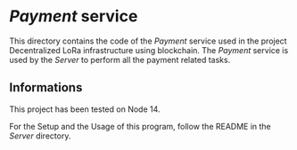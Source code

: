 # _Payment_ service

This directory contains the code of the _Payment_ service used in the project Decentralized LoRa infrastructure using blockchain. The _Payment_ service is used by the _Server_ to perform all the payment related tasks.


## Informations

This project has been tested on Node 14.

For the Setup and the Usage of this program, follow the README in the _Server_ directory.
